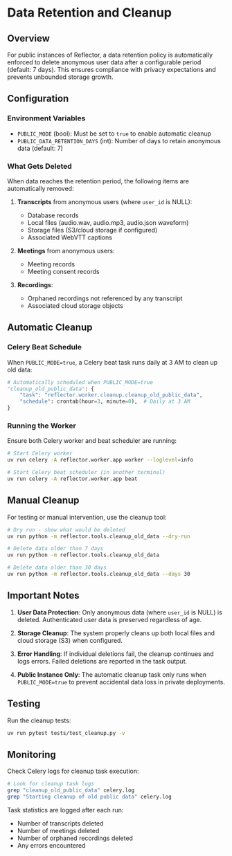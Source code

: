 # Data Retention and Cleanup

## Overview

For public instances of Reflector, a data retention policy is automatically enforced to delete anonymous user data after a configurable period (default: 7 days). This ensures compliance with privacy expectations and prevents unbounded storage growth.

## Configuration

### Environment Variables

- `PUBLIC_MODE` (bool): Must be set to `true` to enable automatic cleanup
- `PUBLIC_DATA_RETENTION_DAYS` (int): Number of days to retain anonymous data (default: 7)

### What Gets Deleted

When data reaches the retention period, the following items are automatically removed:

1. **Transcripts** from anonymous users (where `user_id` is NULL):
   - Database records
   - Local files (audio.wav, audio.mp3, audio.json waveform)
   - Storage files (S3/cloud storage if configured)
   - Associated WebVTT captions

2. **Meetings** from anonymous users:
   - Meeting records
   - Meeting consent records
   
3. **Recordings**:
   - Orphaned recordings not referenced by any transcript
   - Associated cloud storage objects

## Automatic Cleanup

### Celery Beat Schedule

When `PUBLIC_MODE=true`, a Celery beat task runs daily at 3 AM to clean up old data:

```python
# Automatically scheduled when PUBLIC_MODE=true
"cleanup_old_public_data": {
    "task": "reflector.worker.cleanup.cleanup_old_public_data",
    "schedule": crontab(hour=3, minute=0),  # Daily at 3 AM
}
```

### Running the Worker

Ensure both Celery worker and beat scheduler are running:

```bash
# Start Celery worker
uv run celery -A reflector.worker.app worker --loglevel=info

# Start Celery beat scheduler (in another terminal)
uv run celery -A reflector.worker.app beat
```

## Manual Cleanup

For testing or manual intervention, use the cleanup tool:

```bash
# Dry run - show what would be deleted
uv run python -m reflector.tools.cleanup_old_data --dry-run

# Delete data older than 7 days
uv run python -m reflector.tools.cleanup_old_data

# Delete data older than 30 days
uv run python -m reflector.tools.cleanup_old_data --days 30
```

## Important Notes

1. **User Data Protection**: Only anonymous data (where `user_id` is NULL) is deleted. Authenticated user data is preserved regardless of age.

2. **Storage Cleanup**: The system properly cleans up both local files and cloud storage (S3) when configured.

3. **Error Handling**: If individual deletions fail, the cleanup continues and logs errors. Failed deletions are reported in the task output.

4. **Public Instance Only**: The automatic cleanup task only runs when `PUBLIC_MODE=true` to prevent accidental data loss in private deployments.

## Testing

Run the cleanup tests:

```bash
uv run pytest tests/test_cleanup.py -v
```

## Monitoring

Check Celery logs for cleanup task execution:

```bash
# Look for cleanup task logs
grep "cleanup_old_public_data" celery.log
grep "Starting cleanup of old public data" celery.log
```

Task statistics are logged after each run:
- Number of transcripts deleted
- Number of meetings deleted  
- Number of orphaned recordings deleted
- Any errors encountered